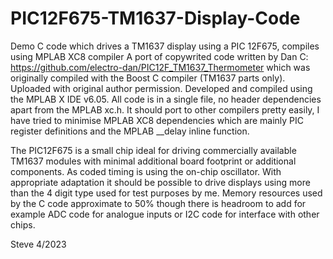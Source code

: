 # PIC12F675-TM1637-Display-Code
Demo C code which drives a TM1637 display using a PIC 12F675, compiles using MPLAB XC8 compiler
A port of copywrited code written by Dan C: https://github.com/electro-dan/PIC12F_TM1637_Thermometer
which was originally compiled with the Boost C compiler (TM1637 parts only). Uploaded with original author permission.
Developed and compiled using the MPLAB X IDE v6.05. All code is in a single file, no header dependencies 
apart from the MPLAB xc.h. It should port to other compilers pretty easily, I have tried to minimise
MPLAB XC8 dependencies which are mainly PIC register definitions and the MPLAB __delay inline function.

The PIC12F675 is a small chip ideal for driving commercially available TM1637 modules with minimal
additional board footprint or additional components. As coded timing is using the on-chip oscillator.
With appropriate adaptation it should be possible to drive displays using more than the 4 digit type 
used for test purposes by me. Memory resources used by the C code approximate to 50% though there is
headroom to add for example ADC code for analogue inputs or I2C code for interface with other chips.

Steve 4/2023
